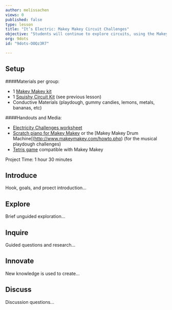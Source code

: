 ```yaml
---
author: melissachen
views: 0
published: false
type: lesson
title: "It’s Electric: Makey Makey Circuit Challenges"
objective: "Students will continue to explore circuits, using the Makey Makey and different conductive materials.  By the end of the lesson, students will be able to use use their creativity to make a variety of #circuits with the #MakeyMakey."
org: 9dots
id: "9dots-OOQz3R7"

---
```


## Setup
####Materials per group:

 - 1 [Makey Makey kit](http://www.makeymakey.com/) 
 - 1 [Squishy Circuit Kit](http://squishycircuitsstore.com/kits.html) (see previous lesson)
 - Conductive Materials (playdough, gummy candies, lemons, metals, bananas, etc)
 
####Handouts and Media:

 - [Electricity Challenges worksheet](http://9-dots.org/wp-uploads/2013/02/Electricity-Challenge.docx)
 - [Scratch piano for Makey Makey](http://scratch.mit.edu/projects/2543877/) or the [Makey Makey Drum Machine[(http://www.makeymakey.com/howto.php) (for the musical playdough challenges)
 - [Tetris game](http://www.freetetris.org/game.php) compatible with Makey Makey

Project Time: 1 hour 30 minutes

## Introduce
Hook, goals, and proect introduction...

## Explore
Brief unguided exploration...

## Inquire
Guided questions and research...

## Innovate
New knowledge is used to create...

## Discuss
Discussion questions...
